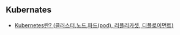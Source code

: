 ## Kubernates
- [Kubernetes란? (클러스터,노드,파드(pod), 리플리카셋, 디플로이먼트)](https://coding-start.tistory.com/308)
